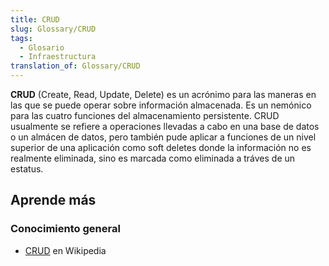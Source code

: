 ```yaml
---
title: CRUD
slug: Glossary/CRUD
tags:
  - Glosario
  - Infraestructura
translation_of: Glossary/CRUD
---
```


**CRUD** (Create, Read, Update, Delete) es un acrónimo para las maneras en las que se puede operar sobre información almacenada. Es un nemónico para las cuatro funciones del almacenamiento persistente. CRUD usualmente se refiere a operaciones llevadas a cabo en una base de datos o un almácen de datos, pero también pude aplicar a funciones de un nivel superior de una aplicación como soft deletes donde la información no es realmente eliminada, sino es marcada como eliminada a tráves de un estatus.

## Aprende más

### Conocimiento general

- [CRUD](https://es.wikipedia.org/wiki/CRUD) en Wikipedia
